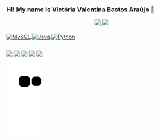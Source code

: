 ### Hi! My name is Victória Valentina Bastos Araújo 👋

<div align="center">
  <a href="https://github.com/VictoriaValentina">
  <img height="180em" src="https://github-readme-stats.vercel.app/api?username=VictoriaValentina&show_icons=true&theme=cobalt&include_all_commits=true&count_private=true"/>
  <img height="180em" src="https://github-readme-stats.vercel.app/api/top-langs/?username=VictoriaValentina&layout=compact&langs_count=7&theme=cobalt"/>
</div>

<div style="display: inline_block"><br>
  <img align="center" alt="MySQL" height="80" width="70" src="https://cdn.jsdelivr.net/gh/devicons/devicon/icons/mysql/mysql-original-wordmark.svg">
  <img align="center" alt="Java" height="80" width="70" src="https://cdn.jsdelivr.net/gh/devicons/devicon/icons/java/java-original-wordmark.svg">
  <img align="center" alt="Python" height="80" width="70" src="https://cdn.jsdelivr.net/gh/devicons/devicon/icons/python/python-original-wordmark.svg">
</div>

##

<div> 
  <a href="https://www.instagram.com/vick_365/" target="_blank"><img src="https://img.shields.io/badge/-Instagram-%23E4405F?style=for-the-badge&logo=instagram&logoColor=white" target="_blank"></a>
 	<a href="https://www.twitch.tv/vicky_valentina" target="_blank"><img src="https://img.shields.io/badge/Twitch-9146FF?style=for-the-badge&logo=twitch&logoColor=white" target="_blank"></a>
 <a href="https://discord.gg/G3RY9rqN" target="_blank"><img src="https://img.shields.io/badge/Discord-7289DA?style=for-the-badge&logo=discord&logoColor=white" target="_blank"></a> 
  <a href = "mailto:0330vickaraujo@gmail.com"><img src="https://img.shields.io/badge/-Gmail-%23333?style=for-the-badge&logo=gmail&logoColor=white" target="_blank"></a>
  <a href="https://www.linkedin.com/in/victoria-valentina-bastos-ara%C3%BAjo/" target="_blank"><img src="https://img.shields.io/badge/-LinkedIn-%230077B5?style=for-the-badge&logo=linkedin&logoColor=white" target="_blank"></a> 
 
  ![Snake animation](https://github.com/rafaballerini/rafaballerini/blob/output/github-contribution-grid-snake.svg)
 
</div>
